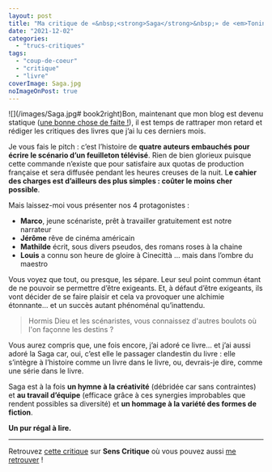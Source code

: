 ```yaml
---
layout: post
title: "Ma critique de «&nbsp;<strong>Saga</strong>&nbsp;» de <em>Tonino Benacquista</em>"
date: "2021-12-02"
categories: 
  - "trucs-critiques"
tags: 
  - "coup-de-coeur"
  - "critique"
  - "livre"
coverImage: Saga.jpg
noImageOnPost: true
---
```


![](/images/Saga.jpg# book2right)Bon, maintenant que mon blog est devenu statique (<a href="/2021/11/pourquoi-et-comment-je-suis-devenu-statique/">une bonne chose de faite&nbsp;!</a>), il est temps de rattraper mon retard et rédiger les critiques des livres que j’ai lu ces derniers mois.

Je vous fais le pitch&nbsp;: c’est l’histoire de **quatre auteurs embauchés pour écrire le scénario d’un feuilleton télévisé**. Rien de bien glorieux puisque cette commande n’existe que pour satisfaire aux quotas de production française et sera diffusée pendant les heures creuses de la nuit. L**e cahier des charges est d’ailleurs des plus simples : coûter le moins cher possible**.

Mais laissez-moi vous présenter nos 4 protagonistes&nbsp;:
 - **Marco**, jeune scénariste, prêt à travailler gratuitement est notre narrateur
 - **Jérôme** rêve de cinéma américain
 - **Mathilde** écrit, sous divers pseudos, des romans roses à la chaine
 - **Louis** a connu son heure de gloire à Cinecittà … mais dans l’ombre du maestro

Vous voyez que tout, ou presque, les sépare. Leur seul point commun étant de ne pouvoir se permettre d’être exigeants. Et, à défaut d’être exigeants, ils vont décider de se faire plaisir et cela va provoquer une alchimie étonnante… et un succès autant phénoménal qu’inattendu.

> Hormis Dieu et les scénaristes, vous connaissez d'autres boulots où l'on façonne les destins ?

Vous aurez compris que, une fois encore, j’ai adoré ce livre… et j’ai aussi adoré la Saga car, oui, c’est elle le passager clandestin du livre&nbsp;: elle s’intègre à l’histoire comme un livre dans le livre, ou, devrais-je dire, comme une série dans le livre.

Saga est à la fois **un hymne à la créativité** (débridée car sans contraintes) et **au travail d’équipe** (efficace grâce à ces synergies improbables que rendent possibles sa diversité) et **un hommage à la variété des formes de fiction**.

**Un pur régal à lire.**
 
* * *

Retrouvez [cette critique](https://www.senscritique.com/livre/Saga/critique/259602656) sur **Sens Critique** où vous pouvez aussi [me retrouver](http://www.senscritique.com/Arnaud_Malon) !
